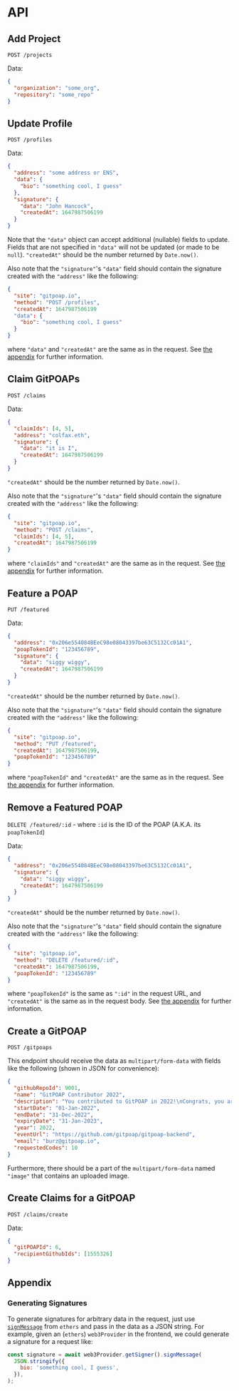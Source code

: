 # API

## Add Project

`POST /projects`

Data:

```json
{
  "organization": "some_org",
  "repository": "some_repo"
}
```

## Update Profile

`POST /profiles`

Data:

```json
{
  "address": "some address or ENS",
  "data": {
    "bio": "something cool, I guess"
  },
  "signature": {
    "data": "John Hancock",
    "createdAt": 1647987506199
  }
}
```

Note that the `"data"` object can accept additional (nullable) fields to update. Fields
that are not specified in `"data"` will not be updated (or made to be `null`).
`"createdAt"` should be the number returned by `Date.now()`.

Also note that the `"signature"`'s `"data"` field should contain the signature created with the
`"address"` like the following:

```json
{
  "site": "gitpoap.io",
  "method": "POST /profiles",
  "createdAt": 1647987506199
  "data": {
    "bio": "something cool, I guess"
  }
}
```

where `"data"` and `"createdAt"` are the same as in the request.
See [the appendix](https://github.com/gitpoap/gitpoap-backend/blob/main/API.md#generating-signatures)
for further information.

## Claim GitPOAPs

`POST /claims`

Data:

```json
{
  "claimIds": [4, 5],
  "address": "colfax.eth",
  "signature": {
    "data": "it is I",
    "createdAt": 1647987506199
  }
}
```

`"createdAt"` should be the number returned by `Date.now()`.

Also note that the `"signature"`'s `"data"` field should contain the signature created with the
`"address"` like the following:

```json
{
  "site": "gitpoap.io",
  "method": "POST /claims",
  "claimIds": [4, 5],
  "createdAt": 1647987506199
}
```

where `"claimIds"` and `"createdAt"` are the same as in the request.
See [the appendix](https://github.com/gitpoap/gitpoap-backend/blob/main/API.md#generating-signatures)
for further information.

## Feature a POAP

`PUT /featured`

Data:

```json
{
  "address": "0x206e554084BEeC98e08043397be63C5132Cc01A1",
  "poapTokenId": "123456789",
  "signature": {
    "data": "siggy wiggy",
    "createdAt": 1647987506199
  }
}
```

`"createdAt"` should be the number returned by `Date.now()`.

Also note that the `"signature"`'s `"data"` field should contain the signature created with the
`"address"` like the following:

```json
{
  "site": "gitpoap.io",
  "method": "PUT /featured",
  "createdAt": 1647987506199,
  "poapTokenId": "123456789"
}
```

where `"poapTokenId"` and `"createdAt"` are the same as in the request.
See [the appendix](https://github.com/gitpoap/gitpoap-backend/blob/main/API.md#generating-signatures)
for further information.

## Remove a Featured POAP

`DELETE /featured/:id` - where `:id` is the ID of the POAP (A.K.A. its `poapTokenId`)

Data:

```json
{
  "address": "0x206e554084BEeC98e08043397be63C5132Cc01A1",
  "signature": {
    "data": "siggy wiggy",
    "createdAt": 1647987506199
  }
}
```

`"createdAt"` should be the number returned by `Date.now()`.

Also note that the `"signature"`'s `"data"` field should contain the signature created with the
`"address"` like the following:

```json
{
  "site": "gitpoap.io",
  "method": "DELETE /featured/:id",
  "createdAt": 1647987506199,
  "poapTokenId": "123456789"
}
```

where `"poapTokenId"` is the same as `":id"` in the request URL, and `"createdAt"` is the same
as in the request body.
See [the appendix](https://github.com/gitpoap/gitpoap-backend/blob/main/API.md#generating-signatures)
for further information.

## Create a GitPOAP

`POST /gitpoaps`

This endpoint should receive the data as `multipart/form-data` with fields like the following (shown in JSON
for convenience):

```json
{
  "githubRepoId": 9001,
  "name": "GitPOAP Contributor 2022",
  "description": "You contributed to GitPOAP in 2022!\nCongrats, you are a super cool person!",
  "startDate": "01-Jan-2022",
  "endDate": "31-Dec-2022",
  "expiryDate": "31-Jan-2023",
  "year": 2022,
  "eventUrl": "https://github.com/gitpoap/gitpoap-backend",
  "email": "burz@gitpoap.io",
  "requestedCodes": 10
}
```

Furthermore, there should be a part of the `multipart/form-data` named `"image"` that contains an uploaded
image.

## Create Claims for a GitPOAP

`POST /claims/create`

Data:

```json
{
  "gitPOAPId": 6,
  "recipientGithubIds": [1555326]
}
```

## Appendix

### Generating Signatures

To generate signatures for arbitrary data in the request, just use
[`signMessage`](https://docs.ethers.io/v5/api/signer/#Signer-signMessage) from `ethers`
and pass in the data as a JSON string. For example, given an (`ethers`) `web3Provider`
in the frontend, we could generate a signature for a request like:

```javascript
const signature = await web3Provider.getSigner().signMessage(
  JSON.stringify({
    bio: 'something cool, I guess',
  }),
);
```
